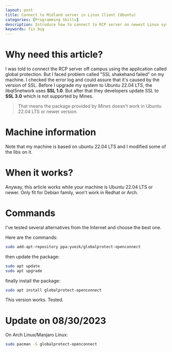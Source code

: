 ```yaml
---
layout: post
title: Connect to Midland server in Linux Client (Ubuntu)
categories: [Programming Skills]
description: Introduce how to connect to RCP server on newest Linux system like ubuntu.
keywords: fix bug
---
```


# Why need this article?
I was told to connect the RCP server off campus using the application called global protection. But I faced problem called "SSL shakehand failed" on my machine. I checked the error log and could assure that it's caused by the version of SSL. Before I upgrade my system to Ubuntu 22.04 LTS, the libqt5network uses **SSL 1.0**. But after that they developers update SSL to **SSL 3.0** which is not supported by Mines.

> That means the package provided by *Mines* doesn't work in Ubuntu 22.04 LTS or newer version.

# Machine information
Note that my machine is based on ubuntu 22.04 LTS and I modified some of the libs on it. 

# When it works?
Anyway, this article works while your machine is Ubuntu 22.04 LTS or newer. Only fit for Debian family, won't work in Redhat or Arch.

# Commands
I've tested several alternatives from the Internet and choose the best one. 

Here are the commands: 

```bash
sudo add-apt-repository ppa:yuezk/globalprotect-openconnect
```

then update the package: 
```bash
sudo apt update
sudo apt upgrade
```

finally install the package:
```bash
sudo apt install globalprotect-openconnect 
```

This version works. Tested.

# Update on 08/30/2023

On Arch Linux/Manjaro Linux: 

```sh
sudo pacman -S globalprotect-openconnect
```

